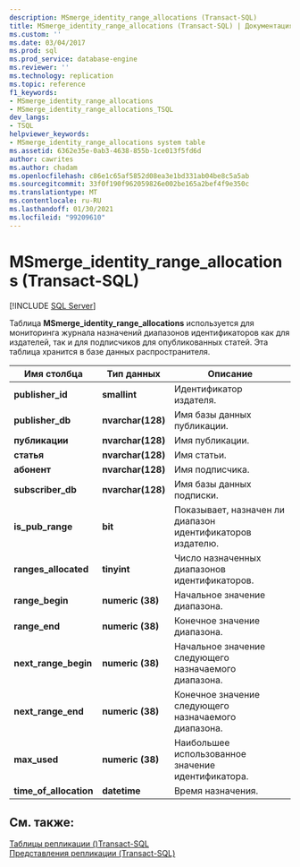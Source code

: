 ```yaml
---
description: MSmerge_identity_range_allocations (Transact-SQL)
title: MSmerge_identity_range_allocations (Transact-SQL) | Документация Майкрософт
ms.custom: ''
ms.date: 03/04/2017
ms.prod: sql
ms.prod_service: database-engine
ms.reviewer: ''
ms.technology: replication
ms.topic: reference
f1_keywords:
- MSmerge_identity_range_allocations
- MSmerge_identity_range_allocations_TSQL
dev_langs:
- TSQL
helpviewer_keywords:
- MSmerge_identity_range_allocations system table
ms.assetid: 6362e35e-0ab3-4638-855b-1ce013f5fd6d
author: cawrites
ms.author: chadam
ms.openlocfilehash: c86e1c65af5852d08ea3e1bd331ab04be8c5a5ab
ms.sourcegitcommit: 33f0f190f962059826e002be165a2bef4f9e350c
ms.translationtype: MT
ms.contentlocale: ru-RU
ms.lasthandoff: 01/30/2021
ms.locfileid: "99209610"
---
```

# <a name="msmerge_identity_range_allocations-transact-sql"></a>MSmerge_identity_range_allocations (Transact-SQL)
[!INCLUDE [SQL Server](../../includes/applies-to-version/sqlserver.md)]

  Таблица **MSmerge_identity_range_allocations** используется для мониторинга журнала назначений диапазонов идентификаторов как для издателей, так и для подписчиков для опубликованных статей. Эта таблица хранится в базе данных распространителя.  
  
|Имя столбца|Тип данных|Описание|  
|-----------------|---------------|-----------------|  
|**publisher_id**|**smallint**|Идентификатор издателя.|  
|**publisher_db**|**nvarchar(128)**|Имя базы данных публикации.|  
|**публикации**|**nvarchar(128)**|Имя публикации.|  
|**статья**|**nvarchar(128)**|Имя статьи.|  
|**абонент**|**nvarchar(128)**|Имя подписчика.|  
|**subscriber_db**|**nvarchar(128)**|Имя базы данных подписки.|  
|**is_pub_range**|**bit**|Показывает, назначен ли диапазон идентификаторов издателю.|  
|**ranges_allocated**|**tinyint**|Число назначенных диапазонов идентификаторов.|  
|**range_begin**|**numeric (38)**|Начальное значение диапазона.|  
|**range_end**|**numeric (38)**|Конечное значение диапазона.|  
|**next_range_begin**|**numeric (38)**|Начальное значение следующего назначаемого диапазона.|  
|**next_range_end**|**numeric (38)**|Конечное значение следующего назначаемого диапазона.|  
|**max_used**|**numeric (38)**|Наибольшее использованное значение идентификатора.|  
|**time_of_allocation**|**datetime**|Время назначения.|  
  
## <a name="see-also"></a>См. также:  
 [Таблицы репликации &#40;&#41;Transact-SQL ](../../relational-databases/system-tables/replication-tables-transact-sql.md)   
 [Представления репликации (Transact-SQL)](../../relational-databases/system-views/replication-views-transact-sql.md)  
  
  
